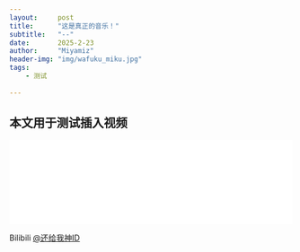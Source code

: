 ```yaml
---
layout:     post
title:      "这是真正的音乐！"
subtitle:   "--"
date:       2025-2-23
author:     "Miyamiz"
header-img: "img/wafuku_miku.jpg"
tags:
    - 测试
    
---
```


## 本文用于测试插入视频

<iframe width="100%" height="auto"
    src="//player.bilibili.com/player.html?isOutside=true&aid=113400088631191&bvid=BV1fJSEY1E7h&cid=25686318492&p=1" scrolling="no" border="0" frameborder="no" framespacing="0" allowfullscreen="true"></iframe>

Bilibili [@还给我神ID](https://space.bilibili.com/23169695)
